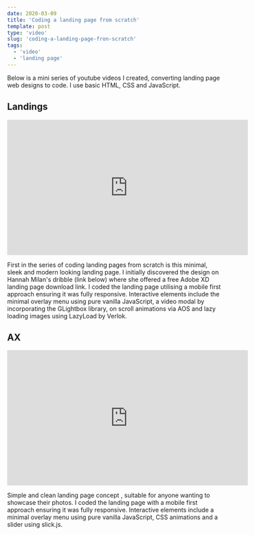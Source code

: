 ```yaml
---
date: 2020-03-09
title: 'Coding a landing page from scratch'
template: post
type: 'video'
slug: 'coding-a-landing-page-fron-scratch'
tags:
  - 'video'
  - 'landing page'
---
```


Below is a mini series of youtube videos I created, converting landing page web designs to code. I use basic HTML, CSS and JavaScript.

## Landings

<iframe width="560" height="315" src="https://www.youtube.com/embed/x-0ZnuE5It4" frameborder="0" allow="accelerometer; autoplay; encrypted-media; gyroscope; picture-in-picture" allowfullscreen></iframe>

First in the series of coding landing pages from scratch is this minimal, sleek and modern looking landing page. I initially discovered the design on Hannah Milan's dribble (link below) where she offered a free Adobe XD landing page download link. I coded the landing page utilising a mobile first approach ensuring it was fully responsive. Interactive elements include the minimal overlay menu using pure vanilla JavaScript, a video modal by incorporating the GLightbox library, on scroll animations via AOS and lazy loading images using LazyLoad by Verlok.

## AX

<iframe width="560" height="315" src="https://www.youtube.com/embed/f_51ZaZsiKU" frameborder="0" allow="accelerometer; autoplay; encrypted-media; gyroscope; picture-in-picture" allowfullscreen></iframe>

Simple and clean landing page concept , suitable for anyone wanting to showcase their photos. I coded the landing page with a mobile first approach ensuring it was fully responsive. Interactive elements include a minimal overlay menu using pure vanilla JavaScript, CSS animations and a slider using slick.js.